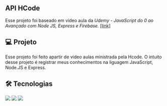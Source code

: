 ## API HCode
Esse projeto foi baseado em video aula da *Udemy - JavaScript do 0 ao Avançado com Node JS, Express e Firebase.* [\[link\]](https://www.udemy.com/course/javascript-curso-completo/)

##  💻 Projeto
Esse projeto foi feito apartir de video aulas ministrada pela Hcode. O intuito desse projeto é registrar meus conhecimentos na liguagem JavaScript, Node.JS e Express.

## 🛠 Tecnologias

<img src="https://img.shields.io/badge/JavaScript-323330?style=for-the-badge&logo=javascript&logoColor=F7DF1E" />
<img src="https://img.shields.io/badge/Node.js-43853D?style=for-the-badge&logo=node.js&logoColor=white" />
<img src="https://img.shields.io/badge/Express.js-404D59?style=for-the-badge" />
